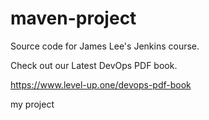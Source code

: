 # maven-project
Source code for James Lee's Jenkins course.

Check out our Latest DevOps PDF book.

https://www.level-up.one/devops-pdf-book

my project
